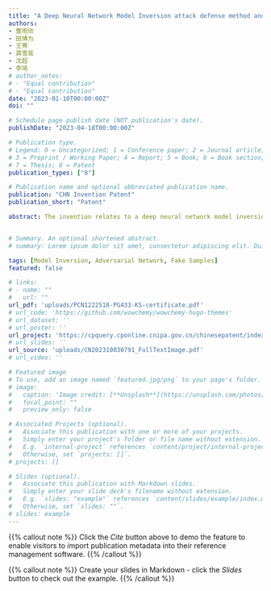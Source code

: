 ```yaml
---
title: "A Deep Neural Network Model Inversion attack defense method and device 一种深度神经网络模型反演攻击防御方法及设备"
authors:
- 曹雨欣
- 田博为
- 王骞
- 龚雪鸾
- 沈超
- 李琦
# author_notes:
# - "Equal contribution"
# - "Equal contribution"
date: "2023-01-10T00:00:00Z"
doi: ""

# Schedule page publish date (NOT publication's date).
publishDate: "2023-04-18T00:00:00Z"

# Publication type.
# Legend: 0 = Uncategorized; 1 = Conference paper; 2 = Journal article;
# 3 = Preprint / Working Paper; 4 = Report; 5 = Book; 6 = Book section;
# 7 = Thesis; 8 = Patent
publication_types: ["8"]

# Publication name and optional abbreviated publication name.
publication: "CHN Invention Patent"
publication_short: "Patent"

abstract: The invention relates to a deep neural network model inversion attack defense method and equipment, and proposes a model inversion attack defense method based on generative adversarial network and fake samples. First, the generative adversarial network is used to generate false samples, and according to the false samples to ensure the effectiveness of the target victim model, the parameters of the target victim model are finetuned to realize the purpose of defending model inversion attack. The invention can effectively combat model inversion attacks, protect data privacy, and ensure the high availability of the model. 本发明涉及一种深度神经网络模型反演攻击防御方法及设备，提出了一种基于生成对抗网络和假样本的模型反演攻击防御方法，先利用生成对抗网络生成虚假样本，在根据虚假样本在保证目标受害者模型的有效性的基础上，微调目标受害者模型参数，从而实现防御模型反演攻击的目的。本发明可以有效地对抗模型反演攻击，保护数据隐私性，同时确保模型的高可用性。


# Summary. An optional shortened abstract.
# summary: Lorem ipsum dolor sit amet, consectetur adipiscing elit. Duis posuere tellus ac convallis placerat. Proin tincidunt magna sed ex sollicitudin condimentum.

tags: [Model Inversion, Adversarial Network, Fake Samples]
featured: false

# links:
# - name: ""
#   url: ""
url_pdf: 'uploads/PCN1222518-PG433-KS-certificate.pdf'
# url_code: 'https://github.com/wowchemy/wowchemy-hugo-themes'
# url_dataset: ''
# url_poster: ''
url_project: 'https://cpquery.cponline.cnipa.gov.cn/chinesepatent/index'
# url_slides: ''
url_source: 'uploads/CN202310030791_FullTextImage.pdf'
# url_video: ''

# Featured image
# To use, add an image named `featured.jpg/png` to your page's folder. 
# image:
#   caption: 'Image credit: [**Unsplash**](https://unsplash.com/photos/jdD8gXaTZsc)'
#   focal_point: ""
#   preview_only: false

# Associated Projects (optional).
#   Associate this publication with one or more of your projects.
#   Simply enter your project's folder or file name without extension.
#   E.g. `internal-project` references `content/project/internal-project/index.md`.
#   Otherwise, set `projects: []`.
# projects: []

# Slides (optional).
#   Associate this publication with Markdown slides.
#   Simply enter your slide deck's filename without extension.
#   E.g. `slides: "example"` references `content/slides/example/index.md`.
#   Otherwise, set `slides: ""`.
# slides: example
---
```


{{% callout note %}}
Click the *Cite* button above to demo the feature to enable visitors to import publication metadata into their reference management software.
{{% /callout %}}

{{% callout note %}}
Create your slides in Markdown - click the *Slides* button to check out the example.
{{% /callout %}}

<!-- Supplementary notes can be added here, including [code, math, and images](https://wowchemy.com/docs/writing-markdown-latex/). -->
